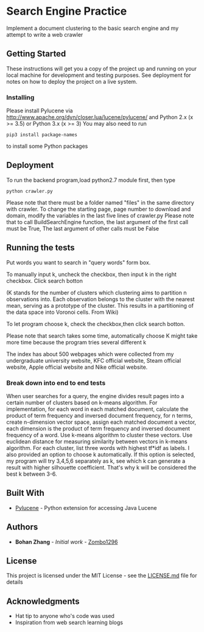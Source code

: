 # Search Engine Practice

Implement a document clustering to the basic search engine and my attempt to write a web crawler

## Getting Started

These instructions will get you a copy of the project up and running on your local machine for development and testing purposes. See deployment for notes on how to deploy the project on a live system.

### Installing

Please install Pylucene via http://www.apache.org/dyn/closer.lua/lucene/pylucene/
and Python 2.x (x >= 3.5) or Python 3.x (x >= 3)
You may also need to run
```
pip3 install package-names
```
to install some Python packages 

## Deployment

To run the backend program,load python2.7 module first, then type 
```
python crawler.py
```
Please note that there must be a folder named "files" in the same directory with crawler. 
To change the starting page, page number to download and domain, modify the variables in the last five lines of crawler.py
Please note that to call BuildSearchEngine function, the last argument of the first call must be True,
The last argument of other calls must be False

## Running the tests

Put words you want to search in "query words" form box. 

To manually input k, uncheck the checkbox, then input k in the right checkbox. Click search botton

(K stands for the number of clusters which clustering aims to partition n observations into. Each observation belongs to the cluster with the nearest mean, serving as a prototype of the cluster. This results in a partitioning of the data space into Voronoi cells. From Wiki)

To let program choose k, check the checkbox,then click search botton. 

Please note that search takes some time, automatically choose K might take more time because the program tries several different k

The index has about 500 webpages which were collected from my undergraduate university website, 
KFC official website, Steam official website, Apple official website and Nike official website. 

### Break down into end to end tests

When user searches for a query, the engine divides result pages into a certain number of clusters based on k-means algorithm. For implementation, for each word in each matched document, calculate the product of term frequency and inversed document frequency, for n terms, create n-dimension vector space, assign each matched document a vector, each dimension is the product of term frequency and inversed document frequency of a word. Use k-means algorithm to cluster these vectors. Use euclidean distance for measuring similarity between vectors in k-means algorithm. For each cluster, list three words with highest tf*idf as labels. I also provided an option to choose k automatically. If this option is selected, my program will try 3,4,5,6 separately as k, see which k can generate a result with higher silhouette coefficient. That's why k will be considered the best k between 3-6. 

## Built With

* [Pylucene](http://lucene.apache.org/pylucene/) - Python extension for accessing Java Lucene

## Authors

* **Bohan Zhang** - *Initial work* - [Zombo1296](https://github.com/Zombo1296)

## License

This project is licensed under the MIT License - see the [LICENSE.md](LICENSE.md) file for details

## Acknowledgments

* Hat tip to anyone who's code was used
* Inspiration from web search learning blogs 
